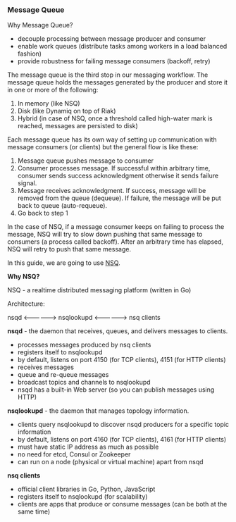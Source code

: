 <script>
  (function(i,s,o,g,r,a,m){i['GoogleAnalyticsObject']=r;i[r]=i[r]||function(){
  (i[r].q=i[r].q||[]).push(arguments)},i[r].l=1*new Date();a=s.createElement(o),
  m=s.getElementsByTagName(o)[0];a.async=1;a.src=g;m.parentNode.insertBefore(a,m)
  })(window,document,'script','//www.google-analytics.com/analytics.js','ga');

  ga('create', 'UA-71257746-1', 'auto');
  ga('send', 'pageview');

</script>

### Message Queue

Why Message Queue?

- decouple processing between message producer and consumer
- enable work queues (distribute tasks among workers in a load balanced fashion)
- provide robustness for failing message consumers (backoff, retry)

The message queue is the third stop in our messaging workflow. The message queue holds the messages generated by the producer and store it in one or more of the following:

1. In memory (like NSQ)
2. Disk (like Dynamiq on top of Riak)
3. Hybrid (in case of NSQ, once a threshold called high-water mark is reached, messages are persisted to disk)

Each message queue has its own way of setting up communication with message consumers (or clients) but the general flow is like these:

1. Message queue pushes message to consumer
2. Consumer processes message. If successful within arbitrary time, consumer sends success acknowledgment otherwise it sends failure signal.
3. Message receives acknowledgment. If success, message will be removed from the queue (dequeue). If failure, the message will be put
back to queue (auto-requeue).
4. Go back to step 1

In the case of NSQ, if a message consumer keeps on failing to process the message, NSQ will try to slow down pushing that same message to
consumers (a process called backoff). After an arbitrary time has elapsed, NSQ will retry to push that same message.

In this guide, we are going to use [NSQ](http://nsq.io).

**Why NSQ?**

NSQ - a realtime distributed messaging platform (written in Go)

Architecture:

nsqd <------> nsqlookupd <------> nsq clients

**nsqd** - the daemon that receives, queues, and delivers messages to clients.

- processes messages produced by nsq clients
- registers itself to nsqlookupd
- by default, listens on port 4150 (for TCP clients), 4151 (for HTTP clients)
- receives messages
- queue and re-queue messages
- broadcast topics and channels to nsqlookupd
- nsqd has a built-in Web server (so you can publish messages using HTTP)

**nsqlookupd** - the daemon that manages topology information.

- clients query nsqlookupd to discover nsqd producers for a specific topic information
- by default, listens on port 4160 (for TCP clients), 4161 (for HTTP clients)
- must have static IP address as much as possible
- no need for etcd, Consul or Zookeeper
- can run on a node (physical or virtual machine) apart from nsqd

**nsq clients**

- official client libraries in Go, Python, JavaScript
- registers itself to nsqlookupd (for scalability)
- clients are apps that produce or consume messages (can be both at the same time)
